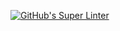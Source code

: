 [![GitHub's Super Linter](https://github.com/KestrelBryce/Unit2-02-HTML-AreaPerRectangle/workflows/GitHub's%20Super%20Linter/badge.svg)](https://github.com/KestrelBryce/Unit2-02-HTMLAreaPerRectangle/actions)